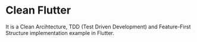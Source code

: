 # Clean Flutter

It is a Clean Arcihtecture, TDD (Test Driven Development) and Feature-First Structure implementation example in Flutter.

